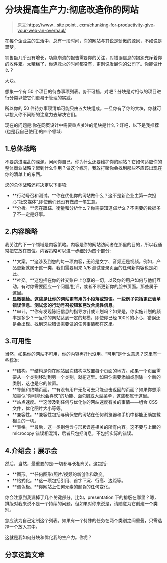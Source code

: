 # 分块提高生产力:彻底改造你的网站

> 原文:[https://www . site point . com/chunking-for-productivity-give-your-web-an-overhaul/](https://www.sitepoint.com/chunking-for-productivity-give-your-website-an-overhaul/)

在每个企业主的生活中，总有一段时间，你的网站与其说是骄傲的源泉，不如说是噩梦。

销售额几乎没有增长，功能崩溃的报告需要你的关注，对错误信息的抱怨充斥着你的收件箱。太糟糕了，你连救火的时间都没有，更别说发展你的公司了。你能做什么？

大块。

想象一个有 50 个项目的待办事项列表。势不可挡，对吧？分块是对相似的项目进行分类以使它们更易于管理的实践。

所以你的 50 件待办事项清单可能只由五大块组成。一旦你有了你的大块，你就可以投入你不间断的注意力去解决它们。

现在的问题是:你在网页设计中需要重点关注的组块是什么？好吧，以下是我推荐(也是我自己使用)的四个领域:

## 1.总体战略

不要跳进混乱的深渊。问问你自己，你为什么还要维护你的网站？它如何适应你的整体商业战略？起到什么作用？做这个练习，我敢打赌你会找到那些不应该出现在你的清单上的东西。

您的总体战略还将决定以下事项:

*   **行动号召和测试。**你在优化你的网站做什么？这不是新企业主第一次担心“社交媒体”,即使他们还没有做成一笔生意。
*   **分析。**您在跟踪、衡量和分析什么？你需要知道*做什么*？不需要的数据多了不一定是好事。

## 2.内容策略

我关注的下一个领域是内容策略。内容是你的网站访问者在那里的目的，所以我通常把它放在首位。内容策略可以进一步细分为四个部分:

*   **文案。**这涉及到您的每一项内容，无论是文字、音频还是视频。例如，产品更新就属于这一类，我们需要用来 A/B 测试登录页面的任何新内容也是如此。
*   **社交。**这包括在你的社交账户上分享的一切，以及你的用户如何与他们互动。有时你需要回应一个问题/批评，或者不断更新你的脸书页面。那些属于这里。
*   **显微镜检。这些是让你的网站更有用的小段落或短语。一些例子包括更正表单错误信息、测试您的行动号召按钮和更改合规性信息。**
*   **审计。**你有发现陈旧信息的指导方针或计划吗？如果是，你实施计划的频率是多少？一旦你的网站达到一定的规模，即使你已经 100%的小心，错误还是会出现。找到这些错误需要做的任何事情都在这里。

## 3.可用性

当然，如果你的网站不可用，你的内容再好也没用。“可用”是什么意思？这里有一些标准:

*   **结构。**结构是你在网站层次结构中放置每个页面的地方。如果一个页面需要从一个类别移动到另一个类别，就在这里。如果你需要添加或删除一个新的类别，这也是它的位置。
*   **导航和终端页面。**有没有用户无处可去只能点击返回的页面？如果你想添加类似“你可能也会喜欢”的功能、面包屑或大型菜单，这些都属于这里。
*   **站点速度。**这涉及到任何与优化你的网站速度有关的事情——组合 CSS 文件，优化图片大小等等。
*   **兼容性。**兼容性包括与确保您的网站在任何浏览器和手机中都能正确加载相关的一切。
*   **表格。**最后，这一类别包含与形状误差相关的所有内容。这不要与上面的 microcopy 错误相混淆，后者只包括消息，不包括实际的错误。

## 4.介绍会；展示会

然后，当然，最重要的是:一切都与长相有关。这包括:

*   **图形。**任何图形/照片/视频的新创作和改变。
*   **格式化。**这一项包括引用、首字下沉、行高、边距等。
*   **调色板。**你网站上任何元素的颜色的任何变化。

你会注意到我漏掉了几个关键部分。比如，presentation 下的排版在哪里？嗯，排版对我来说不是一个持续的问题，但如果对你来说是，请随意为它创建一个类别。

您应该为自己定制这个列表。如果有一个特殊的任务在两个类别之间重叠，只需选择一个放入其中。

这就是我如何分块和优化我的生产力。你呢？

## 分享这篇文章